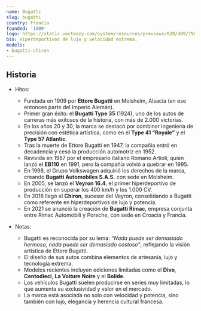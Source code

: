 ```yaml
---
name: Bugatti
slug: bugatti
country: Francia
founded: '1909'
logo: https://static.vecteezy.com/system/resources/previews/020/499/799/original/bugatti-brand-logo-symbol-red-design-french-cars-automobile-illustration-with-black-background-free-vector.jpg
bio: Hiperdeportivos de lujo y velocidad extrema.
models:
- bugatti-chiron
---
```


## Historia

- Hitos:  
  - Fundada en 1909 por **Ettore Bugatti** en Molsheim, Alsacia (en ese entonces parte del Imperio Alemán).  
  - Primer gran éxito: el **Bugatti Type 35** (1924), uno de los autos de carreras más exitosos de la historia, con más de 2.000 victorias.  
  - En los años 20 y 30, la marca se destacó por combinar ingeniería de precisión con estética artística, como en el **Type 41 “Royale”** y el **Type 57 Atlantic**.  
  - Tras la muerte de Ettore Bugatti en 1947, la compañía entró en decadencia y cesó la producción automotriz en 1952.  
  - Revivida en 1987 por el empresario italiano Romano Artioli, quien lanzó el **EB110** en 1991, pero la compañía volvió a quebrar en 1995.  
  - En 1998, el Grupo Volkswagen adquirió los derechos de la marca, creando **Bugatti Automobiles S.A.S.** con sede en Molsheim.  
  - En 2005, se lanzó el **Veyron 16.4**, el primer hiperdeportivo de producción en superar los 400 km/h y los 1.000 CV.  
  - En 2016 llegó el **Chiron**, sucesor del Veyron, consolidando a Bugatti como referente en hiperdeportivos de lujo y potencia.  
  - En 2021 se anunció la creación de **Bugatti Rimac**, empresa conjunta entre Rimac Automobili y Porsche, con sede en Croacia y Francia.  

- Notas:  
  - Bugatti es reconocida por su lema: *“Nada puede ser demasiado hermoso, nada puede ser demasiado costoso”*, reflejando la visión artística de Ettore Bugatti.  
  - El diseño de sus autos combina elementos de artesanía, lujo y tecnología extrema.  
  - Modelos recientes incluyen ediciones limitadas como el **Divo**, **Centodieci**, **La Voiture Noire** y el **Bolide**.  
  - Los vehículos Bugatti suelen producirse en series muy limitadas, lo que aumenta su exclusividad y valor en el mercado.  
  - La marca está asociada no solo con velocidad y potencia, sino también con lujo, elegancia y herencia cultural francesa.  
